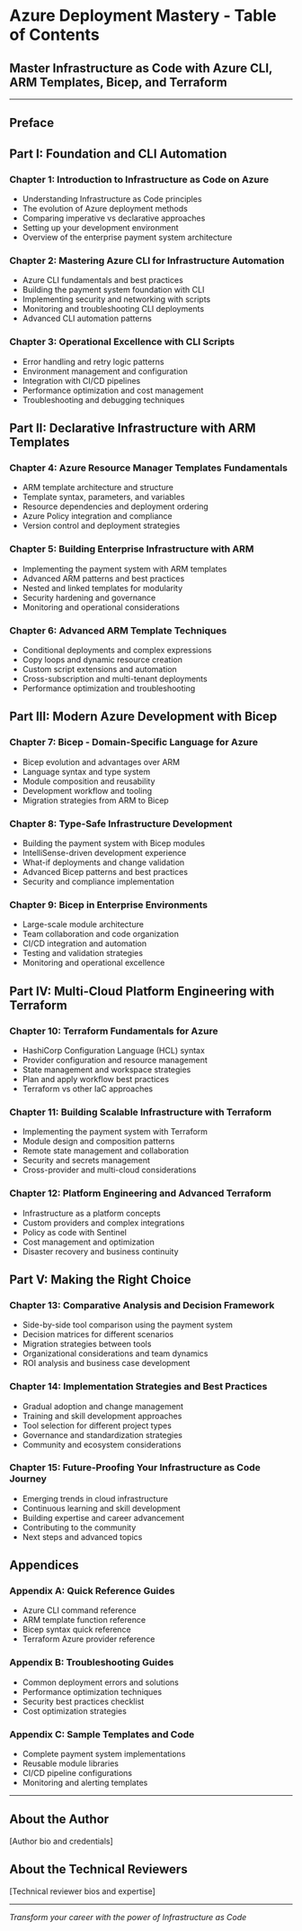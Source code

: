 # Azure Deployment Mastery - Table of Contents

## Master Infrastructure as Code with Azure CLI, ARM Templates, Bicep, and Terraform

---

## Preface

## Part I: Foundation and CLI Automation

### Chapter 1: Introduction to Infrastructure as Code on Azure
- Understanding Infrastructure as Code principles
- The evolution of Azure deployment methods
- Comparing imperative vs declarative approaches
- Setting up your development environment
- Overview of the enterprise payment system architecture

### Chapter 2: Mastering Azure CLI for Infrastructure Automation
- Azure CLI fundamentals and best practices
- Building the payment system foundation with CLI
- Implementing security and networking with scripts
- Monitoring and troubleshooting CLI deployments
- Advanced CLI automation patterns

### Chapter 3: Operational Excellence with CLI Scripts
- Error handling and retry logic patterns
- Environment management and configuration
- Integration with CI/CD pipelines
- Performance optimization and cost management
- Troubleshooting and debugging techniques

## Part II: Declarative Infrastructure with ARM Templates

### Chapter 4: Azure Resource Manager Templates Fundamentals
- ARM template architecture and structure
- Template syntax, parameters, and variables
- Resource dependencies and deployment ordering
- Azure Policy integration and compliance
- Version control and deployment strategies

### Chapter 5: Building Enterprise Infrastructure with ARM
- Implementing the payment system with ARM templates
- Advanced ARM patterns and best practices
- Nested and linked templates for modularity
- Security hardening and governance
- Monitoring and operational considerations

### Chapter 6: Advanced ARM Template Techniques
- Conditional deployments and complex expressions
- Copy loops and dynamic resource creation
- Custom script extensions and automation
- Cross-subscription and multi-tenant deployments
- Performance optimization and troubleshooting

## Part III: Modern Azure Development with Bicep

### Chapter 7: Bicep - Domain-Specific Language for Azure
- Bicep evolution and advantages over ARM
- Language syntax and type system
- Module composition and reusability
- Development workflow and tooling
- Migration strategies from ARM to Bicep

### Chapter 8: Type-Safe Infrastructure Development
- Building the payment system with Bicep modules
- IntelliSense-driven development experience
- What-if deployments and change validation
- Advanced Bicep patterns and best practices
- Security and compliance implementation

### Chapter 9: Bicep in Enterprise Environments
- Large-scale module architecture
- Team collaboration and code organization
- CI/CD integration and automation
- Testing and validation strategies
- Monitoring and operational excellence

## Part IV: Multi-Cloud Platform Engineering with Terraform

### Chapter 10: Terraform Fundamentals for Azure
- HashiCorp Configuration Language (HCL) syntax
- Provider configuration and resource management
- State management and workspace strategies
- Plan and apply workflow best practices
- Terraform vs other IaC approaches

### Chapter 11: Building Scalable Infrastructure with Terraform
- Implementing the payment system with Terraform
- Module design and composition patterns
- Remote state management and collaboration
- Security and secrets management
- Cross-provider and multi-cloud considerations

### Chapter 12: Platform Engineering and Advanced Terraform
- Infrastructure as a platform concepts
- Custom providers and complex integrations
- Policy as code with Sentinel
- Cost management and optimization
- Disaster recovery and business continuity

## Part V: Making the Right Choice

### Chapter 13: Comparative Analysis and Decision Framework
- Side-by-side tool comparison using the payment system
- Decision matrices for different scenarios
- Migration strategies between tools
- Organizational considerations and team dynamics
- ROI analysis and business case development

### Chapter 14: Implementation Strategies and Best Practices
- Gradual adoption and change management
- Training and skill development approaches
- Tool selection for different project types
- Governance and standardization strategies
- Community and ecosystem considerations

### Chapter 15: Future-Proofing Your Infrastructure as Code Journey
- Emerging trends in cloud infrastructure
- Continuous learning and skill development
- Building expertise and career advancement
- Contributing to the community
- Next steps and advanced topics

## Appendices

### Appendix A: Quick Reference Guides
- Azure CLI command reference
- ARM template function reference
- Bicep syntax quick reference
- Terraform Azure provider reference

### Appendix B: Troubleshooting Guides
- Common deployment errors and solutions
- Performance optimization techniques
- Security best practices checklist
- Cost optimization strategies

### Appendix C: Sample Templates and Code
- Complete payment system implementations
- Reusable module libraries
- CI/CD pipeline configurations
- Monitoring and alerting templates

---

## About the Author

[Author bio and credentials]

## About the Technical Reviewers

[Technical reviewer bios and expertise]

---

*Transform your career with the power of Infrastructure as Code*
